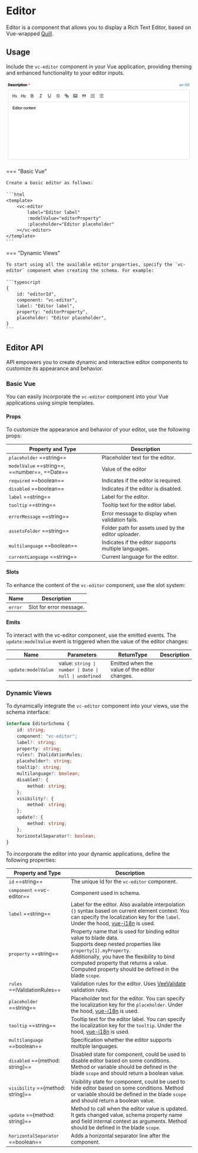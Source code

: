 # Editor

Editor is a component that allows you to display a Rich Text Editor, based on Vue-wrapped [Quill](https://vueup.github.io/vue-quill/).

## Usage

Include the `vc-editor` component in your Vue application, providing theming and enhanced functionality to your editor inputs.

![vc-editor](../../../media/vc-editor.png)

=== "Basic Vue"

    Create a basic editor as follows:

    ```html
    <template>
        <vc-editor
            label="Editor label"
            :modelValue="editorProperty"
            :placeholder="Editor placeholder"
        ></vc-editor>
    </template>
    ```

=== "Dynamic Views"

    To start using all the available editor properties, specify the `vc-editor` component when creating the schema. For example:

    ```typescript
    {
        id: "editorId",
        component: "vc-editor",
        label: "Editor label",
        property: "editorProperty",
        placeholder: "Editor placeholder",
    }
    ```

## Editor API

API empowers you to create dynamic and interactive editor components to customize its appearance and behavior.

### Basic Vue

You can easily incorporate the `vc-editor` component into your Vue applications using simple templates.

#### Props

To customize the appearance and behavior of your editor, use the following props:

| Property and Type                                   | Description                                            |
| --------------------------------------------------- | ------------------------------------------------------ |
| `placeholder` ==string==                          | Placeholder text for the editor.                       |
| `modelValue` ==string==, ==number==, ==Date== | Value of the editor                                    |
| `required` ==boolean==                            | Indicates if the editor is required.                   |
| `disabled` ==boolean==                            | Indicates if the editor is disabled.                   |
| `label` ==string==                                | Label for the editor.                                  |
| `tooltip` ==string==                              | Tooltip text for the editor label.                     |
| `errorMessage` ==string==                         | Error message to display when validation fails.        |
| `assetsFolder` ==string==                         | Folder path for assets used by the editor uploader.    |
| `multilanguage` ==boolean==                       | Indicates if the editor supports multiple languages.   |
| `currentLanguage` ==string==                      | Current language for the editor.                       |

#### Slots

To enhance the content of the `vc-editor` component, use the slot system:

| Name      | Description                                      |
| --------- | ------------------------------------------------ |
| `error`   | Slot for error message.                          |


#### Emits

To interact with the vc-editor component, use the emitted events. The `update:modelValue` event is triggered when the value of the editor changes:

| Name                          | Parameters        | ReturnType                            | Description                                                  |
| ----------------------------- | ----------------- | ------------------------------------- | -------------------------------------------------------------|
| `update:modelValue`           | value: `string \| number \| Date \| null \| undefined`    | Emitted when the value of the editor changes.                |

### Dynamic Views

To dynamically integrate the `vc-editor` component into your views, use the schema interface:

```typescript
interface EditorSchema {
    id: string;
    component: "vc-editor";
    label?: string;
    property: string;
    rules?: IValidationRules;
    placeholder?: string;
    tooltip?: string;
    multilanguage?: boolean;
    disabled?: {
        method: string;
    };
    visibility?: {
        method: string;
    };
    update?: {
        method: string;
    };
    horizontalSeparator?: boolean;
}
```

To incorporate the editor into your dynamic applications, define the following properties:

| Property and Type                         | Description                                        |
| ----------------------------------------- | -------------------------------------------------- |
| `id` ==string==                         | The unique Id for the `vc-editor` component.       |
| `component` ==vc-editor==               | Component used in schema.                          |
| `label` ==string==                      | Label for the editor. Also available interpolation `{}` syntax based on current element context. You can specify the localization key for the `label`. Under the hood, [vue-i18n](https://kazupon.github.io/vue-i18n/) is used. |
| `property` ==string==                   | Property name that is used for binding editor value to blade data.  <br> Supports deep nested properties like `property[1].myProperty`. <br> Additionally, you have the flexibility to bind computed property that returns a value. Computed property should be defined in the blade `scope`.|
| `rules` ==IValidationRules==            | Validation rules for the editor. Uses [VeeValidate](https://vee-validate.logaretm.com/v4/) validation rules. |
| `placeholder` ==string==                | Placeholder text for the editor. You can specify the localization key for the `placeholder`. Under the hood, [vue-i18n](https://kazupon.github.io/vue-i18n/) is used.  |
| `tooltip` ==string==                    | Tooltip text for the editor label. You can specify the localization key for the `tooltip`. Under the hood, [vue-i18n](https://kazupon.github.io/vue-i18n/) is used. |
| `multilanguage` ==boolean==             | Specification whether the editor supports multiple languages. |
| `disabled` =={method: string}==         | Disabled state for component, could be used to disable editor based on some conditions. Method or variable should be defined in the blade `scope` and should return a boolean value. |
| `visibility` =={method: string}==       | Visibility state for component, could be used to hide editor based on some conditions. Method or variable should be defined in the blade `scope` and should return a boolean value. |
| `update` =={method: string}==           | Method to call when the editor value is updated. It gets changed value, schema property name and field internal context as arguments. Method should be defined in the blade `scope`. |
| `horizontalSeparator` ==boolean==       | Adds a horizontal separator line after the component. |
